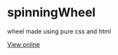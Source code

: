 # spinningWheel
wheel made using pure css and html

[View online](https://priceless-engelbart-634a9e.netlify.com/)
